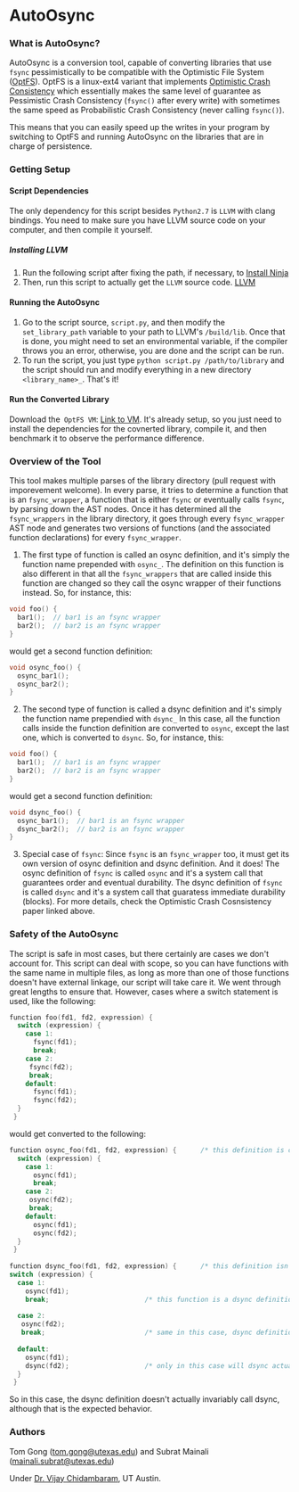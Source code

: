 # AutoOsync #
### What is AutoOsync? ###
AutoOsync is a conversion tool, capable of converting libraries that use `fsync` pessimistically to be compatible with the Optimistic File System ([OptFS](https://github.com/utsaslab/optfs)). 
OptFS is a linux-ext4 variant that implements [Optimistic Crash Consistency](http://research.cs.wisc.edu/adsl/Publications/optfs-sosp13.pdf) which essentially makes the same level of guarantee as Pessimistic Crash Consistency (`fsync()` after every write) with sometimes the same speed as Probabilistic Crash Consistency (never calling `fsync()`).

This means that you can easily speed up the writes in your program by switching to OptFS and running AutoOsync on the libraries that are in charge of persistence.

### Getting Setup ###
#### Script Dependencies ####
The only dependency for this script besides `Python2.7` is `LLVM` with clang bindings. You need to make sure you have LLVM source code on your computer, and then compile it yourself. 
##### Installing LLVM #####
1. Run the following script after fixing the path, if necessary, to [Install Ninja](https://github.com/JDevlieghere/dotfiles/blob/master/installers/ninja.sh)
1. Then, run this script to actually get the `LLVM` source code. [LLVM](https://github.com/JDevlieghere/dotfiles/blob/master/installers/llvm.sh)

#### Running the AutoOsync ####
1. Go to the script source, `script.py`, and then modify the `set_library_path` variable to your path to LLVM's `/build/lib`.
Once that is done, you might need to set an environmental variable, if the compiler throws you an error, otherwise, you are done and the script can be run.
1. To run the script, you just type `python script.py /path/to/library` and the script should run and modify everything in a new directory `<library_name>_`.
That's it!

#### Run the Converted Library ####
Download the` OptFS VM`: [Link to VM](http://pages.cs.wisc.edu/~vijayc/optfs-vm.tar.gz).
It's already setup, so you just need to install the dependencies for the covnerted library, compile it, and then benchmark it to observe the performance difference.

### Overview of the Tool ###
This tool makes multiple parses of the library directory (pull request with imporevement welcome).
In every parse, it tries to determine a function that is an `fsync_wrapper`, a function that is either `fsync` or eventually calls `fsync`, by parsing down the AST nodes.
Once it has determined all the `fsync_wrappers` in the library directory, it goes through every `fsync_wrapper` AST node and generates two versions of functions (and the associated function declarations) for every `fsync_wrapper`.
1. The first type of function is called an osync definition, and it's simply the function name prepended with `osync_`. The definition on this function is also different in that all the `fsync_wrappers` that are called inside this function are changed so they call the osync wrapper of their functions instead. So, for instance, this:
```C
void foo() {
  bar1();  // bar1 is an fsync wrapper
  bar2();  // bar2 is an fsync wrapper
}

```
would get a second function definition:
```C
void osync_foo() {
  osync_bar1();
  osync_bar2();
}
```
2. The second type of function is called a dsync definition and it's simply the function name prependied with `dsync_`
In this case, all the function calls inside the function definition are converted to `osync`, except the last one, which is converted to `dsync`. So, for instance, this:
```C
void foo() {
  bar1();  // bar1 is an fsync wrapper
  bar2();  // bar2 is an fsync wrapper
}

```
would get a second function definition:
```C
void dsync_foo() {
  osync_bar1();  // bar1 is an fsync wrapper
  dsync_bar2();  // bar2 is an fsync wrapper
}

```
3. Special case of `fsync`: Since `fsync` is an `fsync_wrapper` too, it must get its own version of osync definition and dsync definition. And it does! The osync definition of `fsync` is called `osync` and it's a system call that guarantees order and eventual durability. The dsync definition of `fsync` is called `dsync` and it's a system call that guaratess immediate durability (blocks). For more details, check the Optimistic Crash Cosnsistency paper linked above.
### Safety of the AutoOsync ###
The script is safe in most cases, but there certainly are cases we don't account for.
This script can deal with scope, so you can have functions with the same name in multiple files, as long as more than one of those functions doesn't have external linkage, our script will take care it. We went through great lengths to ensure that.
However, cases where a switch statement is used, like the following:
```C
function foo(fd1, fd2, expression) {
  switch (expression) {
    case 1:
      fsync(fd1);
      break;
    case 2:
     fsync(fd2);
     break;
    default:
      fsync(fd1);
      fsync(fd2);
  }
 }
```
would get converted to the following:
```C
function osync_foo(fd1, fd2, expression) {      /* this definition is correct */
  switch (expression) {
    case 1:
      osync(fd1);
      break;
    case 2:
     osync(fd2);
     break;
    default:
      osync(fd1);
      osync(fd2);
  }
 }
 
function dsync_foo(fd1, fd2, expression) {      /* this definition isn't corrrect */
switch (expression) {
  case 1:
    osync(fd1);                      
    break;                        /* this function is a dsync definition, yet it doesn't ever call dsync if case 1 is called */
    
  case 2:
   osync(fd2);
   break;                         /* same in this case, dsync definitions should call dsync before they return */
 
  default:
    osync(fd1);
    dsync(fd2);                   /* only in this case will dsync actually be invoked before the function returns */
  }
 }
```
So in this case, the dsync definition doesn't actually invariably call dsync, although that is the expected behavior.
### Authors ###
Tom Gong (tom.gong@utexas.edu) and Subrat Mainali (mainali.subrat@utexas.edu)

Under [Dr. Vijay Chidambaram](http://www.cs.utexas.edu/~vijay/), UT Austin.
